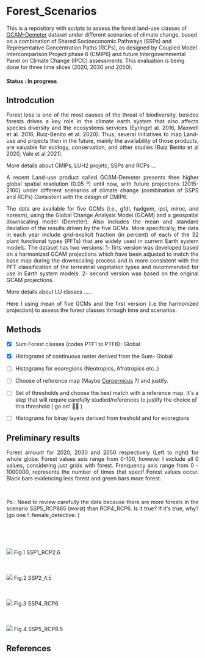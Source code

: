 # Forest_Scenarios
This is a repository with scripts to assess the forest land-use classes of [GCAM-Demeter](https://data.pnnl.gov/dataset/13192) dataset under different scenarios of climate change, based on a combination of Shared Socioeconomic Pathways (SSPs) and Representative Concentration Paths (RCPs), as designed by Coupled Model Intercomparison Project phase 6 (CMIP6) and future Intergovernmental Panel on Climate Change (IPCC) assessments. This evaluation is being done for three time slices (2020, 2030 and 2050).

#### Status : In progress

## Introdcution
<p align="justify">Forest loss is one of the most causes of the threat of biodiversity, besides forests drives a key role in the climate earth system that also affects species diversity and the ecosystems services (Eyringet al. 2016, Maxwell et al. 2016, Ruiz-Benito et al. 2020). Thus, several initiatives to map Land-use and projects then in the future, mainly the availability of those products, are valuable for ecology, conservation, and other studies  (Ruiz Benito et al 2020, Vale et al 2021).</p>

More details about CMIPs, LUH2 projetc, SSPs and RCPs ...


<p align="justify">A recent Land-use product called GCAM-Demeter presents thee higher global spatial resolution (0.05 º) until now, with future projections (2015-2100) under different scenarios of climate change (combination of SSPS and RCPs) Consistent with the design of CMIP6.</p>

<p align="justify">The data are available for five GCMs (i.e., gfdl, hadgem, ipsl, miroc, and noresm), using the Global Change Analysis Model (GCAM) and a geospatial downscaling model (Demeter). Also includes the mean and standard deviation of the results driven by the five GCMs. More specifically, the data in each year include grid-explicit fraction (in percent) of each of the 32 plant functional types (PFTs) that are widely used in current Earth system models. The dataset has two versions: 1- firts version was developed based on a harmonized GCAM projections which have been adjusted to match the base map during the downscaling process and is more consistent with the PFT classification of the terrestrial vegetation types and recommended for use in Earth system models. 2- second version was based on the original GCAM projections.</p>
More details about LU classes .....

<p align="justify">Here I using mean of five GCMs and the first version (i.e the harmonized projection)  to assess the forest classes through time and scenarios. </p>


## Methods

- [x] Sum Forest classes (codes PTF1 to PTF8)- Global
- [x] Histograms of continuous raster derived from the Sum- Global
- [ ] Histograms for ecoregions (Neotropics, Afrotropics etc..)
- [ ] Choose of reference map (Maybe [Corpernicus](https://land.copernicus.eu/global/products/lc) ?) and justify.
- [ ] Set of thresholds and choose the best match with a reference map. It's a step that will require carefully studied/references to justify the choice of this threshold ( go on! :female_detective:	)
- [ ] Histograms for binay layers derived from treshold and for ecoregions


## Preliminary results 
<p align="justify">Forest amount for 2020, 2030 and 2050 respectively (Left to right) for whole globe. Forest values axis range from 0-100, however I exclude all 0 values, considering just grids with forest. Frenquency axis range from 0 - 1000000, represents the number of times that specif Forest values occur. Black bars evidencing less forest and green bars more forest.</p>
<br /> 
<p align="justify">Ps.: Need to review carefully the data because there are more forests in the scenario SSP5_RCP865 (worst) than RCP4_RCP6. Is it true? If it's true, why?    (go one ! :female_detective: )</p>
<br /> 
<br /> 
<br /> 



![](https://i.imgur.com/3Rg8B5n.png)
Fig.1 SSP1_RCP2.6
<br /> 
<br /> 
<br /> 

![](https://i.imgur.com/VodtnoE.png)
Fig.2 SSP2_4.5
<br /> 
<br /> 
<br /> 

![](https://i.imgur.com/XLdR95v.png)
Fig.3 SSP4_RCP6
<br /> 
<br /> 
<br /> 

![](https://i.imgur.com/2YOjzuK.png)
Fig.4 SSP5_RCP8.5
## References





